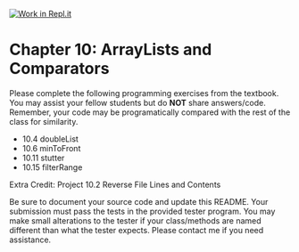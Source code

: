 [![Work in Repl.it](https://classroom.github.com/assets/work-in-replit-14baed9a392b3a25080506f3b7b6d57f295ec2978f6f33ec97e36a161684cbe9.svg)](https://classroom.github.com/online_ide?assignment_repo_id=4539760&assignment_repo_type=AssignmentRepo)
# Chapter 10: ArrayLists and Comparators

Please complete the following programming exercises from the textbook. You may assist your fellow students but do **NOT** share answers/code. Remember, your code may be programatically compared with the rest of the class for similarity.

- 10.4  doubleList
- 10.6  minToFront
- 10.11 stutter
- 10.15 filterRange

Extra Credit: Project 10.2 Reverse File Lines and Contents

Be sure to document your source code and update this README. Your submission must pass the tests in the provided tester program. You may make small alterations to the tester if your class/methods are named different than what the tester expects. Please contact me if you need assistance.
